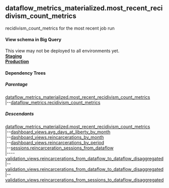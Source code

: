 ## dataflow_metrics_materialized.most_recent_recidivism_count_metrics
recidivism_count_metrics for the most recent job run

#### View schema in Big Query
This view may not be deployed to all environments yet.<br/>
[**Staging**](https://console.cloud.google.com/bigquery?pli=1&p=recidiviz-staging&page=table&project=recidiviz-staging&d=dataflow_metrics_materialized&t=most_recent_recidivism_count_metrics)
<br/>
[**Production**](https://console.cloud.google.com/bigquery?pli=1&p=recidiviz-123&page=table&project=recidiviz-123&d=dataflow_metrics_materialized&t=most_recent_recidivism_count_metrics)
<br/>

#### Dependency Trees

##### Parentage
[dataflow_metrics_materialized.most_recent_recidivism_count_metrics](../dataflow_metrics_materialized/most_recent_recidivism_count_metrics.md) <br/>
|--[dataflow_metrics.recidivism_count_metrics](../../metrics/recidivism/recidivism_count_metrics.md) <br/>


##### Descendants
[dataflow_metrics_materialized.most_recent_recidivism_count_metrics](../dataflow_metrics_materialized/most_recent_recidivism_count_metrics.md) <br/>
|--[dashboard_views.avg_days_at_liberty_by_month](../dashboard_views/avg_days_at_liberty_by_month.md) <br/>
|--[dashboard_views.reincarcerations_by_month](../dashboard_views/reincarcerations_by_month.md) <br/>
|--[dashboard_views.reincarcerations_by_period](../dashboard_views/reincarcerations_by_period.md) <br/>
|--[sessions.reincarceration_sessions_from_dataflow](../sessions/reincarceration_sessions_from_dataflow.md) <br/>
|----[validation_views.reincarcerations_from_dataflow_to_dataflow_disaggregated](../validation_views/reincarcerations_from_dataflow_to_dataflow_disaggregated.md) <br/>
|--[validation_views.reincarcerations_from_dataflow_to_dataflow_disaggregated](../validation_views/reincarcerations_from_dataflow_to_dataflow_disaggregated.md) <br/>
|--[validation_views.reincarcerations_from_sessions_to_dataflow_disaggregated](../validation_views/reincarcerations_from_sessions_to_dataflow_disaggregated.md) <br/>

